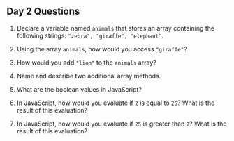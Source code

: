 ## Day 2 Questions

1. Declare a variable named `animals` that stores an array containing the following strings: `"zebra", "giraffe", "elephant"`.

2. Using the array `animals`, how would you access `"giraffe"`?

3. How would you add `"lion"` to the `animals` array?

4. Name and describe two additional array methods.

5. What are the boolean values in JavaScript?

6. In JavaScript, how would you evaluate if `2` is equal to `25`? What is the result of this evaluation?

7. In JavaScript, how would you evaluate if `25` is greater than `2`? What is the result of this evaluation?
